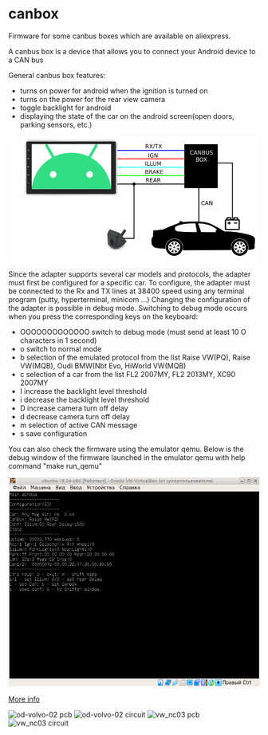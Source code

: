# canbox
Firmware for some canbus boxes which are available on aliexpress.

A canbus box is a device that allows you to connect your Android device to a CAN bus

General canbus box features:
- turns on power for android when the ignition is turned on
- turns on the power for the rear view camera
- toggle backlight for android
- displaying the state of the car on the android screen(open doors, parking sensors, etc.)

![canbus box](canbus.png)


Since the adapter supports several car models and protocols, the adapter must first be configured for a specific car. To configure, the adapter must be connected to the Rx and TX lines at 38400 speed using any terminal program (putty, hyperterminal, minicom ...)
Changing the configuration of the adapter is possible in debug mode. Switching to debug mode occurs when you press the corresponding keys on the keyboard:
- OOOOOOOOOOOOO switch to debug mode (must send at least 10 O characters in 1 second)
- o switch to normal mode
- b selection of the emulated protocol from the list Raise VW(PQ), Raise VW(MQB), Oudi BMW(Nbt Evo, HiWorld VW(MQB)
- c selection of a car from the list FL2 2007MY, FL2 2013MY, XC90 2007MY
- I increase the backlight level threshold
- i decrease the backlight level threshold
- D increase camera turn off delay
- d decrease camera turn off delay
- m selection of active CAN message
- s save configuration


You can also check the firmware using the emulator qemu. Below is the debug window of the firmware launched in the emulator qemu with help command "make run_qemu"

![debug info](qemu.png)


[More info](https://www.drive2.ru/b/599820152787190466/)

![od-volvo-02 pcb](volvo_od2/hw/pcb.jpg)
![od-volvo-02 circuit](volvo_od2/hw/sch.jpg)
![vw_nc03 pcb](vw_nc03/hw/pcb.jpg)
![vw_nc03 circuit](vw_nc03/hw/sch.jpg)
